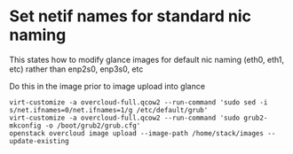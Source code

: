 # Set netif names for standard nic naming

This states how to modify glance images for default nic naming (eth0, eth1, etc) rather than enp2s0, enp3s0, etc

Do this in the image prior to image upload into glance
```
virt-customize -a overcloud-full.qcow2 --run-command 'sudo sed -i s/net.ifnames=0/net.ifnames=1/g /etc/default/grub'
virt-customize -a overcloud-full.qcow2 --run-command 'sudo grub2-mkconfig -o /boot/grub2/grub.cfg'
openstack overcloud image upload --image-path /home/stack/images --update-existing
```
